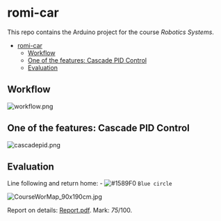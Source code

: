 <a id="markdown-romi-car" name="romi-car"></a>
# romi-car

This repo contains the Arduino project for the course *Robotics Systems*.
<!-- TOC -->

- [romi-car](#romi-car)
  - [Workflow](#workflow)
  - [One of the features: Cascade PID Control](#one-of-the-features-cascade-pid-control)
  - [Evaluation](#evaluation)

<!-- /TOC -->
<a id="markdown-workflow" name="workflow"></a>
## Workflow

![workflow.png](https://i.loli.net/2020/05/16/ka2oLFqyNi86mRM.png)

<a id="markdown-one-of-the-features-cascade-pid-control" name="one-of-the-features-cascade-pid-control"></a>
## One of the features: Cascade PID Control

![cascadepid.png](https://i.loli.net/2020/05/16/PSEjRygtQsJnbBe.png)

<a id="markdown-evaluation" name="evaluation"></a>
## Evaluation
Line following and return home: - ![#1589F0](https://placehold.it/15/1589F0/000000?text=+) `Blue circle`

![CourseWorMap_90x190cm.jpg](https://i.loli.net/2020/03/25/gVjewAc4SBfEnGM.jpg)

Report on details: [Report.pdf](./report.pdf). Mark: *75*/100. 

